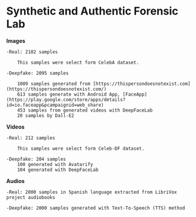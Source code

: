 # Synthetic and Authentic Forensic Lab

**Images**

	-Real: 2102 samples
		
		This samples were select form CelebA dataset.
		
	-Deepfake: 2095 samples
		
		1009 samples generated from [https://thispersondoesnotexist.com](https://thispersondoesnotexist.com/)
		613 samples generate with Android App, [FaceApp](https://play.google.com/store/apps/details?id=io.faceapp&pcampaignid=web_share)
		453 samples from generated videos with DeepFaceLab
		20 samples by Dall-E2
	
		
	
**Videos**

	-Real: 212 samples
		
		This samples were select form Celeb-DF dataset.
		
	-Deepfake: 204 samples
		100 generated with Avatarify
		104 generated with DeepFaceLab
	
	
**Audios**

	-Real: 2000 samples in Spanish language extracted from LibriVox project audiobooks
		
	-Deepfake: 2000 samples generated with Text-To-Speech (TTS) method
